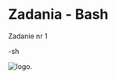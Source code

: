 Zadania - Bash
==========================
Zadanie nr 1

  -sh

  ![logo](https://assets-cdn.github.com/images/modules/open_graph/github-octocat.png).
